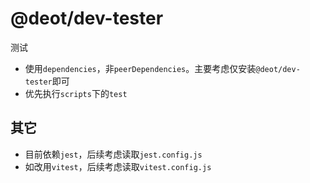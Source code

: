 # @deot/dev-tester

测试

- 使用`dependencies`，非`peerDependencies`。主要考虑仅安装`@deot/dev-tester`即可
- 优先执行`scripts`下的`test`


## 其它

- 目前依赖`jest`，后续考虑读取`jest.config.js`
- 如改用`vitest`，后续考虑读取`vitest.config.js`